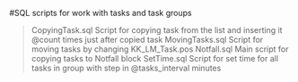 #SQL scripts for work with tasks and task groups 

> 	CopyingTask.sql 	Script for copying task from the list and inserting it @count times just after copied task
>	MovingTasks.sql 	Script for moving tasks by changing KK_LM_Task.pos
>	Notfall.sql 	    Main script for copying tasks to Notfall block
>	SetTime.sql 		Script for set time for all tasks in group with step in @tasks_interval minutes

